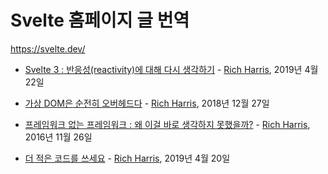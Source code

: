 # Svelte 홈페이지 글 번역

https://svelte.dev/

- [Svelte 3 : 반응성(reactivity)에 대해 다시 생각하기](./Svelte-3-Rethinking-reactivity.md) - [Rich Harris](https://twitter.com/Rich_Harris), 2019년 4월 22일

- [가상 DOM은 순전히 오버헤드다](./virtual-dom-is-pure-overhead.md) - [Rich Harris](https://twitter.com/Rich_Harris), 2018년 12월 27일

- [프레임워크 없는 프레임워크 : 왜 이걸 바로 생각하지 못했을까?](./frameworks-without-the-framework.md) - [Rich Harris](https://twitter.com/Rich_Harris), 2016년 11월 26일

- [더 적은 코드를 쓰세요](./write-less-code.md) - [Rich Harris](https://twitter.com/Rich_Harris), 2019년 4월 20일
